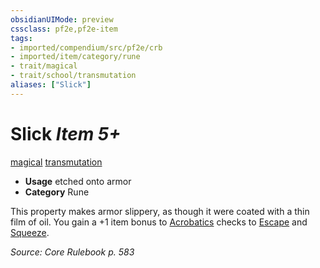 ```yaml
---
obsidianUIMode: preview
cssclass: pf2e,pf2e-item
tags:
- imported/compendium/src/pf2e/crb
- imported/item/category/rune
- trait/magical
- trait/school/transmutation
aliases: ["Slick"]
---
```

# Slick *Item 5+*  
[magical](magical.md)  [transmutation](transmutation.md)  

- **Usage** etched onto armor
- **Category** Rune

This property makes armor slippery, as though it were coated with a thin film of oil. You gain a +1 item bonus to [Acrobatics](../../skills.md#Acrobatics) checks to [Escape](escape.md) and [Squeeze](squeeze.md).

*Source: Core Rulebook p. 583*